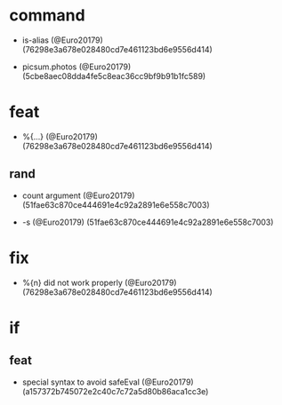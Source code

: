 # command

* is-alias (@Euro20179) (76298e3a678e028480cd7e461123bd6e9556d414)

* picsum.photos (@Euro20179) (5cbe8aec08dda4fe5c8eac36cc9bf9b91b1fc589)


# feat

* %{...} (@Euro20179) (76298e3a678e028480cd7e461123bd6e9556d414)

## rand

* count argument (@Euro20179) (51fae63c870ce444691e4c92a2891e6e558c7003)

* -s (@Euro20179) (51fae63c870ce444691e4c92a2891e6e558c7003)


# fix

* %{n} did not work properly (@Euro20179) (76298e3a678e028480cd7e461123bd6e9556d414)


# if

## feat

* special syntax to avoid safeEval (@Euro20179) (a157372b745072e2c40c7c72a5d80b86aca1cc3e)


